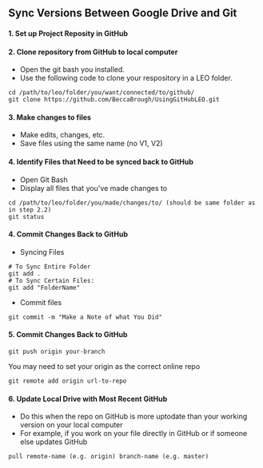 ## Sync Versions Between Google Drive and Git

#### 1. Set up Project Reposity in GitHub  

#### 2. Clone repository from GitHub to local computer
- Open the git bash you installed. 
- Use the following code to clone your respository in a LEO folder. 
```
cd /path/to/leo/folder/you/want/connected/to/github/
git clone https://github.com/BeccaBrough/UsingGitHubLEO.git
```

#### 3. Make changes to files 
- Make edits, changes, etc. 
- Save files using the same name (no V1, V2) 

#### 4. Identify Files that Need to be synced back to GitHub
- Open Git Bash
- Display all files that you've made changes to
```
cd /path/to/leo/folder/you/made/changes/to/ (should be same folder as in step 2.2)
git status 
```
#### 4. Commit Changes Back to GitHub
- Syncing Files 
```
# To Sync Entire Folder
git add . 
# To Sync Certain Files:
git add "FolderName" 
```
- Commit files 
```
git commit -m "Make a Note of what You Did"
```
#### 5. Commit Changes Back to GitHub
```
git push origin your-branch
```

You may need to set your origin as the correct online repo

```
git remote add origin url-to-repo
```
#### 6. Update Local Drive with Most Recent GitHub
- Do this when the repo on GitHub is more uptodate than your working version on your local computer
- For example, if you work on your file directly in GitHub or if someone else updates GitHub
```
pull remote-name (e.g. origin) branch-name (e.g. master)
```

